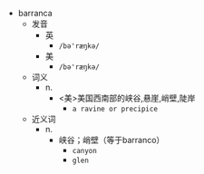 - barranca
  - 发音
    - 英
      - `/bə'ræŋkə/`
    - 美
      - `/bə'ræŋkə/`
  - 词义
    - n.
      - <美>美国西南部的峡谷,悬崖,峭壁,陡岸
        - `a ravine or precipice `
  - 近义词
    - n.
      - 峡谷；峭壁（等于barranco）
        - `canyon`
        - `glen`
